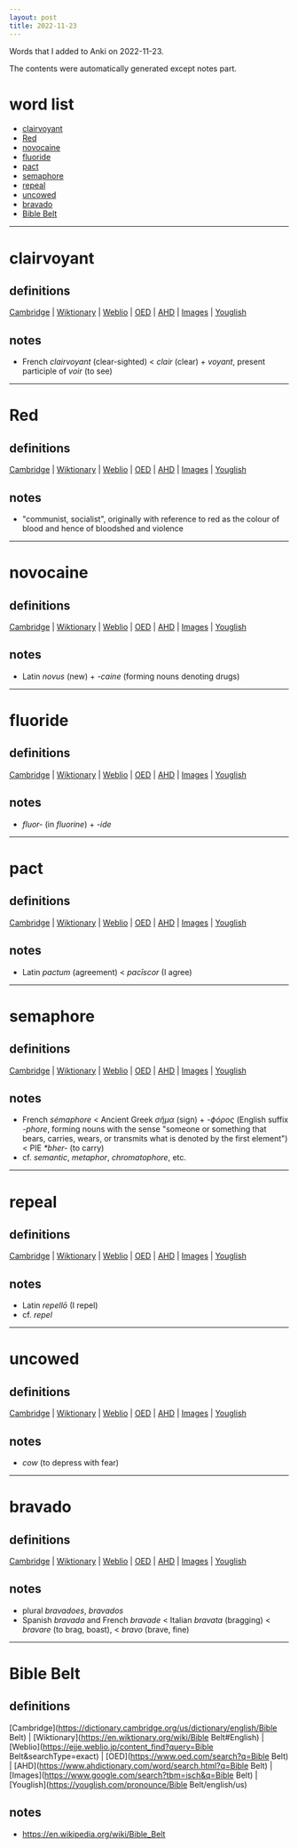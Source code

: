 ```yaml
---
layout: post
title: 2022-11-23
---
```


Words that I added to Anki on 2022-11-23.

The contents were automatically generated except notes part.
# word list
- [clairvoyant](#clairvoyant)
- [Red](#red)
- [novocaine](#novocaine)
- [fluoride](#fluoride)
- [pact](#pact)
- [semaphore](#semaphore)
- [repeal](#repeal)
- [uncowed](#uncowed)
- [bravado](#bravado)
- [Bible Belt](#bible-belt)

---

# clairvoyant
## definitions
[Cambridge](https://dictionary.cambridge.org/us/dictionary/english/clairvoyant)
|
[Wiktionary](https://en.wiktionary.org/wiki/clairvoyant#English)
|
[Weblio](https://ejje.weblio.jp/content_find?query=clairvoyant&searchType=exact)
|
[OED](https://www.oed.com/search?q=clairvoyant)
|
[AHD](https://www.ahdictionary.com/word/search.html?q=clairvoyant)
|
[Images](https://www.google.com/search?tbm=isch&q=clairvoyant)
|
[Youglish](https://youglish.com/pronounce/clairvoyant/english/us)

## notes
- French *clairvoyant* (clear-sighted) &lt; *clair* (clear) + *voyant*, present participle of *voir* (to see)

---

# Red
## definitions
[Cambridge](https://dictionary.cambridge.org/us/dictionary/english/Red)
|
[Wiktionary](https://en.wiktionary.org/wiki/Red#English)
|
[Weblio](https://ejje.weblio.jp/content_find?query=Red&searchType=exact)
|
[OED](https://www.oed.com/search?q=Red)
|
[AHD](https://www.ahdictionary.com/word/search.html?q=Red)
|
[Images](https://www.google.com/search?tbm=isch&q=Red)
|
[Youglish](https://youglish.com/pronounce/Red/english/us)

## notes
- "communist, socialist", originally with reference to red as the colour of blood and hence of bloodshed and violence

---

# novocaine
## definitions
[Cambridge](https://dictionary.cambridge.org/us/dictionary/english/novocaine)
|
[Wiktionary](https://en.wiktionary.org/wiki/novocaine#English)
|
[Weblio](https://ejje.weblio.jp/content_find?query=novocaine&searchType=exact)
|
[OED](https://www.oed.com/search?q=novocaine)
|
[AHD](https://www.ahdictionary.com/word/search.html?q=novocaine)
|
[Images](https://www.google.com/search?tbm=isch&q=novocaine)
|
[Youglish](https://youglish.com/pronounce/novocaine/english/us)

## notes
- Latin *novus* (new) + *-caine* (forming nouns denoting drugs)

---

# fluoride
## definitions
[Cambridge](https://dictionary.cambridge.org/us/dictionary/english/fluoride)
|
[Wiktionary](https://en.wiktionary.org/wiki/fluoride#English)
|
[Weblio](https://ejje.weblio.jp/content_find?query=fluoride&searchType=exact)
|
[OED](https://www.oed.com/search?q=fluoride)
|
[AHD](https://www.ahdictionary.com/word/search.html?q=fluoride)
|
[Images](https://www.google.com/search?tbm=isch&q=fluoride)
|
[Youglish](https://youglish.com/pronounce/fluoride/english/us)

## notes
- *fluor-* (in *fluorine*) + *-ide*

---

# pact
## definitions
[Cambridge](https://dictionary.cambridge.org/us/dictionary/english/pact)
|
[Wiktionary](https://en.wiktionary.org/wiki/pact#English)
|
[Weblio](https://ejje.weblio.jp/content_find?query=pact&searchType=exact)
|
[OED](https://www.oed.com/search?q=pact)
|
[AHD](https://www.ahdictionary.com/word/search.html?q=pact)
|
[Images](https://www.google.com/search?tbm=isch&q=pact)
|
[Youglish](https://youglish.com/pronounce/pact/english/us)

## notes
- Latin *pactum* (agreement) &lt; *pacīscor* (I agree)

---

# semaphore
## definitions
[Cambridge](https://dictionary.cambridge.org/us/dictionary/english/semaphore)
|
[Wiktionary](https://en.wiktionary.org/wiki/semaphore#English)
|
[Weblio](https://ejje.weblio.jp/content_find?query=semaphore&searchType=exact)
|
[OED](https://www.oed.com/search?q=semaphore)
|
[AHD](https://www.ahdictionary.com/word/search.html?q=semaphore)
|
[Images](https://www.google.com/search?tbm=isch&q=semaphore)
|
[Youglish](https://youglish.com/pronounce/semaphore/english/us)

## notes
- French *sémaphore* &lt; Ancient Greek *σῆμα* (sign) + *-ϕόρος* (English suffix *-phore*, forming nouns with the sense "someone or something that bears, carries, wears, or transmits what is denoted by the first element") &lt; PIE *\*bher-* (to carry)
- cf. *semantic*, *metaphor*, *chromatophore*, etc.

---

# repeal
## definitions
[Cambridge](https://dictionary.cambridge.org/us/dictionary/english/repeal)
|
[Wiktionary](https://en.wiktionary.org/wiki/repeal#English)
|
[Weblio](https://ejje.weblio.jp/content_find?query=repeal&searchType=exact)
|
[OED](https://www.oed.com/search?q=repeal)
|
[AHD](https://www.ahdictionary.com/word/search.html?q=repeal)
|
[Images](https://www.google.com/search?tbm=isch&q=repeal)
|
[Youglish](https://youglish.com/pronounce/repeal/english/us)

## notes
- Latin *repellō* (I repel)
- cf. *repel*

---

# uncowed
## definitions
[Cambridge](https://dictionary.cambridge.org/us/dictionary/english/uncowed)
|
[Wiktionary](https://en.wiktionary.org/wiki/uncowed#English)
|
[Weblio](https://ejje.weblio.jp/content_find?query=uncowed&searchType=exact)
|
[OED](https://www.oed.com/search?q=uncowed)
|
[AHD](https://www.ahdictionary.com/word/search.html?q=uncowed)
|
[Images](https://www.google.com/search?tbm=isch&q=uncowed)
|
[Youglish](https://youglish.com/pronounce/uncowed/english/us)

## notes
- *cow* (to depress with fear)

---

# bravado
## definitions
[Cambridge](https://dictionary.cambridge.org/us/dictionary/english/bravado)
|
[Wiktionary](https://en.wiktionary.org/wiki/bravado#English)
|
[Weblio](https://ejje.weblio.jp/content_find?query=bravado&searchType=exact)
|
[OED](https://www.oed.com/search?q=bravado)
|
[AHD](https://www.ahdictionary.com/word/search.html?q=bravado)
|
[Images](https://www.google.com/search?tbm=isch&q=bravado)
|
[Youglish](https://youglish.com/pronounce/bravado/english/us)

## notes
- plural *bravadoes*, *bravados*
- Spanish *bravada* and French *bravade* &lt; Italian *bravata* (bragging) &lt; *bravare* (to brag, boast), &lt; *bravo* (brave, fine)

---

# Bible Belt
## definitions
[Cambridge](https://dictionary.cambridge.org/us/dictionary/english/Bible Belt)
|
[Wiktionary](https://en.wiktionary.org/wiki/Bible Belt#English)
|
[Weblio](https://ejje.weblio.jp/content_find?query=Bible Belt&searchType=exact)
|
[OED](https://www.oed.com/search?q=Bible Belt)
|
[AHD](https://www.ahdictionary.com/word/search.html?q=Bible Belt)
|
[Images](https://www.google.com/search?tbm=isch&q=Bible Belt)
|
[Youglish](https://youglish.com/pronounce/Bible Belt/english/us)

## notes
- <https://en.wikipedia.org/wiki/Bible_Belt>


